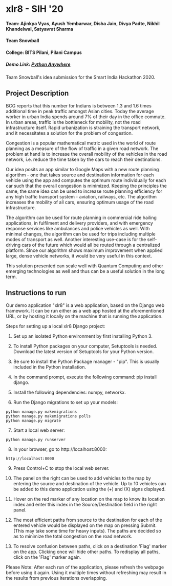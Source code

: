 # xlr8 - SIH '20

#### Team: Ajinkya Vyas, Ayush Yembarwar, Disha Jain, Divya Padte, Nikhil Khandelwal, Satyavrat Sharma
#### Team Snowball
#### College: BITS Pilani, Pilani Campus

##### Demo Link: [Python Anywhere](https://xlr8.pythonanywhere.com)

Team Snowball's idea submission for the Smart India Hackathon 2020.

## Project Description

BCG reports that this number for Indians is between 1.3 and 1.6 times additional time in peak traffic amongst Asian cities. Today the average worker in urban India spends around 7% of their day in the office commute. In urban areas, traffic is the bottleneck for mobility, not the road infrastructure itself. Rapid urbanization is straining the transport network, and it necessitates a solution for the problem of congestion.

Congestion is a popular mathematical metric used in the world of route planning as a measure of the flow of traffic in a given road network. The problem at hand is to increase the overall mobility of the vehicles in the road network, i.e. reduce the time taken by the cars to reach their destinations.

Our idea posits an app similar to Google Maps with a new route planning algorithm - one that takes source and destination information for each vehicle using the app and computes the optimum route individually for each car such that the overall congestion is minimized. Keeping the principles the same, the same idea can be used to increase route planning efficiency for any high traffic transport system - aviation, railways, etc. The algorithm increases the mobility of all cars, ensuring optimum usage of the road infrastructure.

The algorithm can be used for route planning in commercial ride hailing applications, in fulfilment and delivery providers, and with emergency response services like ambulances and police vehicles as well. With minimal changes, the algorithm can be used for trips including multiple modes of transport as well. Another interesting use-case is for the self-driving cars of the future which would all be routed through a centralized platform. SInce our algorithm shows maximum improvement when applied large, dense vehicle networks, it would be very useful in this context.

This solution presented can scale well with Quantum Computing and other emerging technologies as well and thus can be a useful solution in the long term.


## Instructions to run

Our demo application "xlr8" is a web application, based on the Django web framework. It can be run either as a web app hosted at the aforementioned URL, or by hosting it locally on the machine that is running the application.

Steps for setting up a local xlr8 Django project:

1) Set up an isolated Python environment by first installing Python 3.

2) To install Python packages on your computer, Setuptools is needed. Download the latest version of Setuptools for your Python version.

3) Be sure to install the Python Package manager - "pip". This is usually included in the Python installation.

4) In the command prompt, execute the following command: pip install django.

5) Install the following dependencies: numpy, networkx.

6) Run the Django migrations to set up your models:

```
python manage.py makemigrations
python manage.py makemigrations polls
python manage.py migrate
```

7) Start a local web server:

```
python manage.py runserver
```

8) In your browser, go to http://localhost:8000:

```
http://localhost:8000
```

9) Press Control+C to stop the local web server.

10) The panel on the right can be used to add vehicles to the map by entering the source and destination of the vehicle. Up to 10 vehicles can be added to this demo application using the (+) and (X) signs displayed.

11) Hover on the red marker of any location on the map to know its location index and enter this index in the Source/Destination field in the right panel.

12) The most efficient paths from source to the destination for each of the entered vehicle would be displayed on the map on pressing Submit. (This may take some time for heavy inputs). The paths are decided so as to minimize the total congestion on the road network.

13) To resolve confusion between paths, click on a destination 'Flag' marker on the app. Clicking once will hide other paths. To redisplay all paths, click on the 'Flag' marker again.

Please Note: After each run of the application, please refresh the webpage before using it again. Using it multiple times without refreshing may result in the results from previous iterations overlapping.
